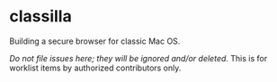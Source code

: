 # classilla
Building a secure browser for classic Mac OS.

*Do not file issues here; they will be ignored and/or deleted.* This is for worklist items by authorized contributors only.
